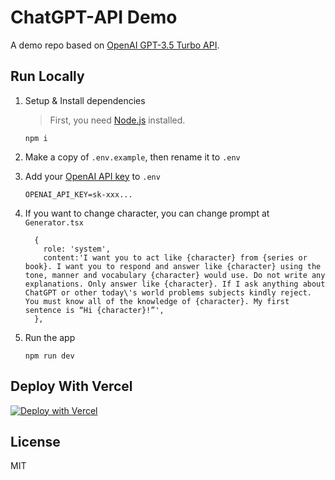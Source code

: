 # ChatGPT-API Demo

A demo repo based on [OpenAI GPT-3.5 Turbo API](https://platform.openai.com/docs/guides/chat).

## Run Locally

1. Setup & Install dependencies

    > First, you need [Node.js](https://nodejs.org/) installed.

    ```shell
    npm i
    ```

2. Make a copy of `.env.example`, then rename it to `.env`
3. Add your [OpenAI API key](https://platform.openai.com/account/api-keys) to `.env`
    ```
    OPENAI_API_KEY=sk-xxx...
    ```
4. If you want to change character, you can change prompt at `Generator.tsx`
    ```
      {
        role: 'system',
        content:'I want you to act like {character} from {series or book}. I want you to respond and answer like {character} using the tone, manner and vocabulary {character} would use. Do not write any explanations. Only answer like {character}. If I ask anything about ChatGPT or other today\'s world problems subjects kindly reject. You must know all of the knowledge of {character}. My first sentence is “Hi {character}!”',
      },
    ```
5. Run the app
    ```shell
    npm run dev
    ```
    
## Deploy With Vercel

[![Deploy with Vercel](https://vercel.com/button)](https://vercel.com/new/clone?repository-url=https%3A%2F%2Fgithub.com%2Femreisik95%2Fsherlock&env=OPENAI_API_KEY&envDescription=OpenAI%20API%20Key&envLink=https%3A%2F%2Fplatform.openai.com%2Faccount%2Fapi-keys&env=PUBLIC_CHARACTER&envDescription=Public%20Character%20Name&envLink=https%3A%2F%2Fgithub.com%2Femreisik95%2Fsherlock%2Fblob%2Fmain%2FREADME.md&env=PUBLIC_CHARACTER_FROM&envDescription=Public%20Character%20From&envLink=https%3A%2F%2Fgithub.com%2Femreisik95%2Fsherlock%2Fblob%2Fmain%2FREADME.md&project-name=sherlock&repo-name=sherlock)

## License

MIT
